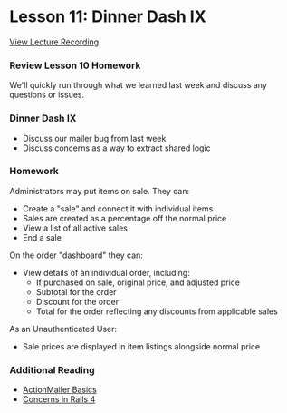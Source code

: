 # Lesson 11: Dinner Dash IX

[View Lecture Recording](https://miamioh.webex.com/miamioh/ldr.php?RCID=425d88bf3a3c63a6f868bb682c3f35e2)

### Review Lesson 10 Homework

We'll quickly run through what we learned last week and discuss any questions or issues.

### Dinner Dash IX

- Discuss our mailer bug from last week
- Discuss concerns as a way to extract shared logic

### Homework

Administrators may put items on sale. They can:

- Create a "sale" and connect it with individual items
- Sales are created as a percentage off the normal price
- View a list of all active sales
- End a sale

On the order "dashboard" they can:

- View details of an individual order, including:
  - If purchased on sale, original price, and adjusted price
  - Subtotal for the order
  - Discount for the order
  - Total for the order reflecting any discounts from applicable sales

As an Unauthenticated User:

- Sale prices are displayed in item listings alongside normal price

### Additional Reading

- [ActionMailer Basics](http://guides.rubyonrails.org/action_mailer_basics.html)
- [Concerns in Rails 4](http://blog.andywaite.com/2012/12/23/exploring-concerns-for-rails-4/)

